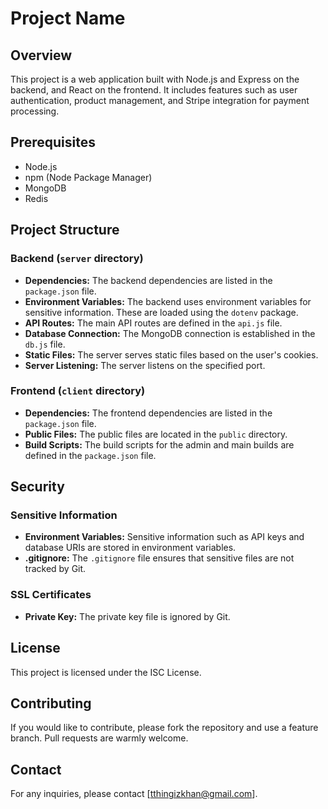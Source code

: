# Project Name

## Overview
This project is a web application built with Node.js and Express on the backend, and React on the frontend. It includes features such as user authentication, product management, and Stripe integration for payment processing.

## Prerequisites
- Node.js
- npm (Node Package Manager)
- MongoDB
- Redis


## Project Structure

### Backend (`server` directory)
- **Dependencies:** The backend dependencies are listed in the `package.json` file.
- **Environment Variables:** The backend uses environment variables for sensitive information. These are loaded using the `dotenv` package.
- **API Routes:** The main API routes are defined in the `api.js` file.
- **Database Connection:** The MongoDB connection is established in the `db.js` file.
- **Static Files:** The server serves static files based on the user's cookies.
- **Server Listening:** The server listens on the specified port.

### Frontend (`client` directory)
- **Dependencies:** The frontend dependencies are listed in the `package.json` file.
- **Public Files:** The public files are located in the `public` directory.
- **Build Scripts:** The build scripts for the admin and main builds are defined in the `package.json` file.

## Security

### Sensitive Information
- **Environment Variables:** Sensitive information such as API keys and database URIs are stored in environment variables.
- **.gitignore:** The `.gitignore` file ensures that sensitive files are not tracked by Git.

### SSL Certificates
- **Private Key:** The private key file is ignored by Git.

## License
This project is licensed under the ISC License.

## Contributing
If you would like to contribute, please fork the repository and use a feature branch. Pull requests are warmly welcome.

## Contact
For any inquiries, please contact [tthingizkhan@gmail.com].